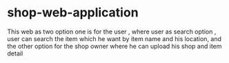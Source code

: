 # shop-web-application
This web as two option one is for the user , where user as search option  , user can search the item which he want by item name and his location, and the other option for the shop owner where he can upload his shop and item detail
